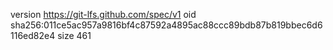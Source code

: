 version https://git-lfs.github.com/spec/v1
oid sha256:011ce5ac957a9816bf4c87592a4895ac88ccc89bdb87b819bbec6d6116ed82e4
size 461
